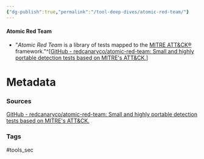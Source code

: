 ```yaml
---
{"dg-publish":true,"permalink":"/tool-deep-dives/atomic-red-team/"}
---
```


#### Atomic Red Team
- "*Atomic Red Team* is a library of tests mapped to the [MITRE ATT&CK®](https://attack.mitre.org/) framework."^[[GitHub - redcanaryco/atomic-red-team: Small and highly portable detection tests based on MITRE's ATT&CK.](https://github.com/redcanaryco/atomic-red-team)]






# Metadata

### Sources
[GitHub - redcanaryco/atomic-red-team: Small and highly portable detection tests based on MITRE's ATT&CK.](https://github.com/redcanaryco/atomic-red-team)
### Tags
#tools_sec 
